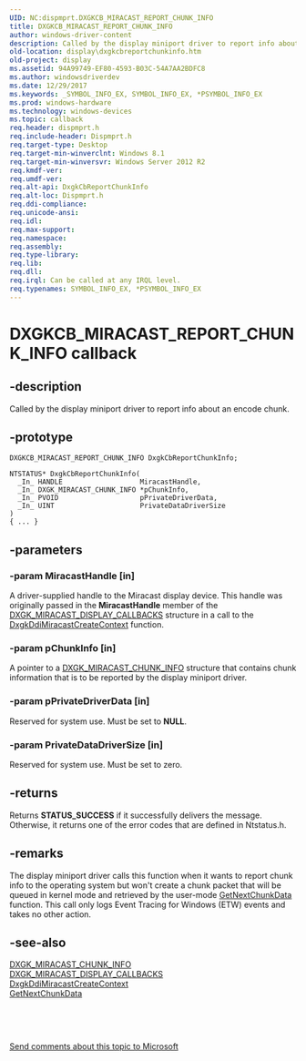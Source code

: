```yaml
---
UID: NC:dispmprt.DXGKCB_MIRACAST_REPORT_CHUNK_INFO
title: DXGKCB_MIRACAST_REPORT_CHUNK_INFO
author: windows-driver-content
description: Called by the display miniport driver to report info about an encode chunk.
old-location: display\dxgkcbreportchunkinfo.htm
old-project: display
ms.assetid: 94A99749-EF80-4593-B03C-54A7AA2BDFC8
ms.author: windowsdriverdev
ms.date: 12/29/2017
ms.keywords: _SYMBOL_INFO_EX, SYMBOL_INFO_EX, *PSYMBOL_INFO_EX
ms.prod: windows-hardware
ms.technology: windows-devices
ms.topic: callback
req.header: dispmprt.h
req.include-header: Dispmprt.h
req.target-type: Desktop
req.target-min-winverclnt: Windows 8.1
req.target-min-winversvr: Windows Server 2012 R2
req.kmdf-ver: 
req.umdf-ver: 
req.alt-api: DxgkCbReportChunkInfo
req.alt-loc: Dispmprt.h
req.ddi-compliance: 
req.unicode-ansi: 
req.idl: 
req.max-support: 
req.namespace: 
req.assembly: 
req.type-library: 
req.lib: 
req.dll: 
req.irql: Can be called at any IRQL level.
req.typenames: SYMBOL_INFO_EX, *PSYMBOL_INFO_EX
---
```


# DXGKCB_MIRACAST_REPORT_CHUNK_INFO callback



## -description
Called by the display miniport driver to report info about an encode chunk.



## -prototype

````
DXGKCB_MIRACAST_REPORT_CHUNK_INFO DxgkCbReportChunkInfo;

NTSTATUS* DxgkCbReportChunkInfo(
  _In_ HANDLE                   MiracastHandle,
  _In_ DXGK_MIRACAST_CHUNK_INFO *pChunkInfo,
  _In_ PVOID                    pPrivateDriverData,
  _In_ UINT                     PrivateDataDriverSize
)
{ ... }
````


## -parameters

### -param MiracastHandle [in]

A driver-supplied handle to the Miracast display device. This handle was originally passed in the <b>MiracastHandle</b> member of the <a href="..\dispmprt\ns-dispmprt-_dxgk_miracast_display_callbacks.md">DXGK_MIRACAST_DISPLAY_CALLBACKS</a> structure in a call to the <a href="..\dispmprt\nc-dispmprt-dxgkddi_miracast_create_context.md">DxgkDdiMiracastCreateContext</a> function.


### -param pChunkInfo [in]

A pointer to a <a href="https://msdn.microsoft.com/library/windows/hardware/dn322056">DXGK_MIRACAST_CHUNK_INFO</a> structure that contains chunk information that is to be reported by the display miniport driver.


### -param pPrivateDriverData [in]

Reserved for system use. Must be set to <b>NULL</b>.


### -param PrivateDataDriverSize [in]

Reserved for system use. Must be set to zero.


## -returns
Returns <b>STATUS_SUCCESS</b> if it successfully delivers the message. Otherwise, it returns one of the error codes that are defined in Ntstatus.h.


## -remarks
The display miniport driver  calls this function when it wants to report chunk info to the operating system but won't create a chunk packet that will be queued in kernel mode and retrieved by the user-mode <a href="..\netdispumdddi\nc-netdispumdddi-pfn_get_next_chunk_data.md">GetNextChunkData</a> function.  This call only logs Event Tracing for Windows (ETW) events and takes no other action.


## -see-also
<dl>
<dt>
<a href="https://msdn.microsoft.com/library/windows/hardware/dn322056">DXGK_MIRACAST_CHUNK_INFO</a>
</dt>
<dt>
<a href="..\dispmprt\ns-dispmprt-_dxgk_miracast_display_callbacks.md">DXGK_MIRACAST_DISPLAY_CALLBACKS</a>
</dt>
<dt>
<a href="..\dispmprt\nc-dispmprt-dxgkddi_miracast_create_context.md">DxgkDdiMiracastCreateContext</a>
</dt>
<dt>
<a href="..\netdispumdddi\nc-netdispumdddi-pfn_get_next_chunk_data.md">GetNextChunkData</a>
</dt>
</dl>
 

 

<a href="mailto:wsddocfb@microsoft.com?subject=Documentation%20feedback [display\display]:%20DXGKCB_MIRACAST_REPORT_CHUNK_INFO callback function%20 RELEASE:%20(12/29/2017)&amp;body=%0A%0APRIVACY STATEMENT%0A%0AWe use your feedback to improve the documentation. We don't use your email address for any other purpose, and we'll remove your email address from our system after the issue that you're reporting is fixed. While we're working to fix this issue, we might send you an email message to ask for more info. Later, we might also send you an email message to let you know that we've addressed your feedback.%0A%0AFor more info about Microsoft's privacy policy, see http://privacy.microsoft.com/en-us/default.aspx." title="Send comments about this topic to Microsoft">Send comments about this topic to Microsoft</a>

